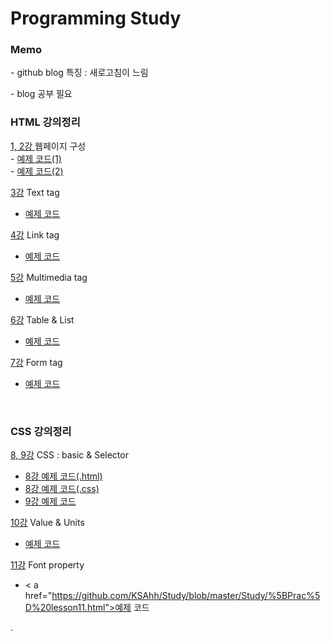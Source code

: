 # Programming Study

<h3> Memo</h3>

  <p>- github blog 특징 : 새로고침이 느림<br></p>
  <p>- blog 공부 필요<br></p>

<h3>
  <strong> HTML 강의정리 </strong><br/>
</h3>

<a href="https://github.com/KSAhh/Study/blob/master/Study/1%2C2%20%EC%9B%B9%ED%8E%98%EC%9D%B4%EC%A7%80%20%EA%B5%AC%EC%84%B1.md">
  1, 2강
</a> 웹페이지 구성 <br>
- <a href="https://github.com/KSAhh/Study/blob/master/Study/%5BPrac%5D%20lesson2_1.html">
  예제 코드(1)
  </a> <br>
- <a href="https://github.com/KSAhh/Study/blob/master/Study/%5BPrac%5D%20lesson2_2.html">예제 코드(2)</a><br>

<a href="https://github.com/KSAhh/Study/blob/master/Study/3%20%ED%85%8D%EC%8A%A4%ED%8A%B8%20%ED%83%9C%EA%B7%B8.md">3강</a> Text tag <br>
- <a href="https://github.com/KSAhh/Study/blob/master/Study/%5BPrac%5D%20lesson3.html">예제 코드</a><br>

<a href="https://github.com/KSAhh/Study/blob/master/Study/4%20%EB%A7%81%ED%81%AC%20%ED%83%9C%EA%B7%B8.md">4강</a> Link tag <br>
- <a href="https://github.com/KSAhh/Study/blob/master/Study/%5BPrac%5D%20lesson4.html">예제 코드</a><br>

<a href="https://github.com/KSAhh/Study/blob/master/Study/5%20%EB%A9%80%ED%8B%B0%EB%AF%B8%EB%94%94%EC%96%B4%20%ED%83%9C%EA%B7%B8.md">5강</a> Multimedia tag <br>
- <a href="https://github.com/KSAhh/Study/blob/master/Study/%5BPrac%5D%20lesson5.html">예제 코드</a><br>

<a href="https://github.com/KSAhh/Study/blob/master/Study/6%20%ED%85%8C%EC%9D%B4%EB%B8%94%20%26%20%EB%A6%AC%EC%8A%A4%ED%8A%B8.md">6강</a> Table & List <br>
- <a href="https://github.com/KSAhh/Study/blob/master/Study/%5BPrac%5D%20lesson6.html">예제 코드</a>

<a href="https://github.com/KSAhh/Study/blob/master/Study/7%20%ED%8F%BC%20%ED%83%9C%EA%B7%B8(%EB%93%A3%EB%8A%94%EC%A4%91).md">7강</a> Form tag <br>
- <a href="https://github.com/KSAhh/Study/blob/master/Study/%5BPrac%5D%20lesson7.html">예제 코드</a><br>

<br>
<h3>
  <strong> CSS 강의정리 </strong><br/>
</h3>

<a href="https://github.com/KSAhh/Study/blob/master/Study/CSS.md">8, 9강</a> CSS : basic & Selector <br>
- <a href="https://github.com/KSAhh/Study/blob/master/Study/%5BPrac%5D%20lesson8.html">8강 예제 코드(.html)</a><br>
- <a href="https://github.com/KSAhh/Study/blob/master/Study/%5BPrac%5D%20lesson8_test.css">8강 예제 코드(.css)</a><br>
- <a href="https://github.com/KSAhh/Study/blob/master/Study/%5BPrac%5D%20lesson9.html">9강 예제 코드</a><br/>  

<a href="https://github.com/KSAhh/Study/blob/master/Study/10%20%EA%B0%92%20%26%20%EB%8B%A8%EC%9C%84.md">10강</a> Value & Units<br>
- <a href="https://github.com/KSAhh/Study/blob/master/Study/%5BPrac%5D%20lesson10.html">예제 코드</a><br>

<a href="https://github.com/KSAhh/Study/blob/master/Study/11%20%ED%8F%B0%ED%8A%B8%20property.md">11강</a> Font property<br>
- < a href="https://github.com/KSAhh/Study/blob/master/Study/%5BPrac%5D%20lesson11.html">예제 코드</a><br>

.

